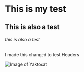# This is my test
## This is also a test
###### this is also a test 
I made this changed to test Headers

![Image of Yaktocat](https://octodex.github.com/images/yaktocat.png)
